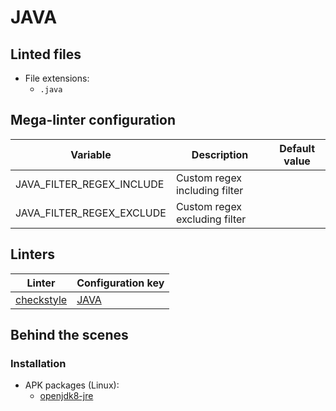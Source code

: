 <!-- markdownlint-disable MD003 MD020 MD033 MD041 -->
<!-- Generated by .automation/build.py, please do not update manually -->
# JAVA

## Linted files

- File extensions:
  - `.java`

## Mega-linter configuration

| Variable | Description | Default value |
| ----------------- | -------------- | -------------- |
| JAVA_FILTER_REGEX_INCLUDE | Custom regex including filter |  |
| JAVA_FILTER_REGEX_EXCLUDE | Custom regex excluding filter |  |

## Linters

| Linter | Configuration key |
| ------ | ----------------- |
| [checkstyle](https://github.com/nvuillam/mega-linter/tree/master/docs/descriptors/java_checkstyle.md#readme) | [JAVA](https://github.com/nvuillam/mega-linter/tree/master/docs/descriptors/java_checkstyle.md#readme) |

## Behind the scenes

### Installation

- APK packages (Linux):
  - [openjdk8-jre](https://pkgs.alpinelinux.org/packages?branch=edge&name=openjdk8-jre)
